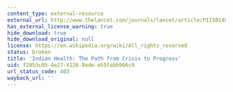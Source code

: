 ```yaml
---
content_type: external-resource
external_url: http://www.thelancet.com/journals/lancet/article/PIIS0140-6736(10)62179-4
has_external_license_warning: true
hide_download: true
hide_download_original: null
license: https://en.wikipedia.org/wiki/All_rights_reserved
status: broken
title: 'Indian Health: The Path from Crisis to Progress'
uid: f2953c05-4e27-4126-8ede-e55fabb966c9
url_status_code: 403
wayback_url: ''
---
```

